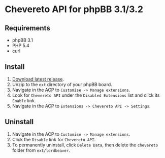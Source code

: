 # Chevereto API for phpBB 3.1/3.2

## Requirements
* phpBB 3.1
* PHP 5.4
* curl

## Install
1. [Download latest release](https://github.com/LordBeaver/phpbb_chevereto/releases).
2. Unzip to the `ext` directory of your phpBB board.
3. Navigate in the ACP to `Customise -> Manage extensions`.
4. Look for `Chevereto API` under the `Disabled Extensions` list and click its `Enable` link.
5. Navigate in the ACP to `Extensions -> Chevereto API -> Settings`.

## Uninstall
1. Navigate in the ACP to `Customise -> Manage extensions`.
2. Click the `Disable` link for `Chevereto API`.
3. To permanently uninstall, click `Delete Data`, then delete the `chevereto` folder from `ext/lordbeaver`.
